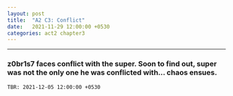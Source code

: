 ```yaml
--- 
layout: post
title:  "A2 C3: Conflict"
date:   2021-11-29 12:00:00 +0530
categories: act2 chapter3
---
```


---
### z0br1s7 faces conflict with the super. Soon to find out, super was not the only one he was conflicted with... chaos ensues.


`TBR: 2021-12-05 12:00:00 +0530`

